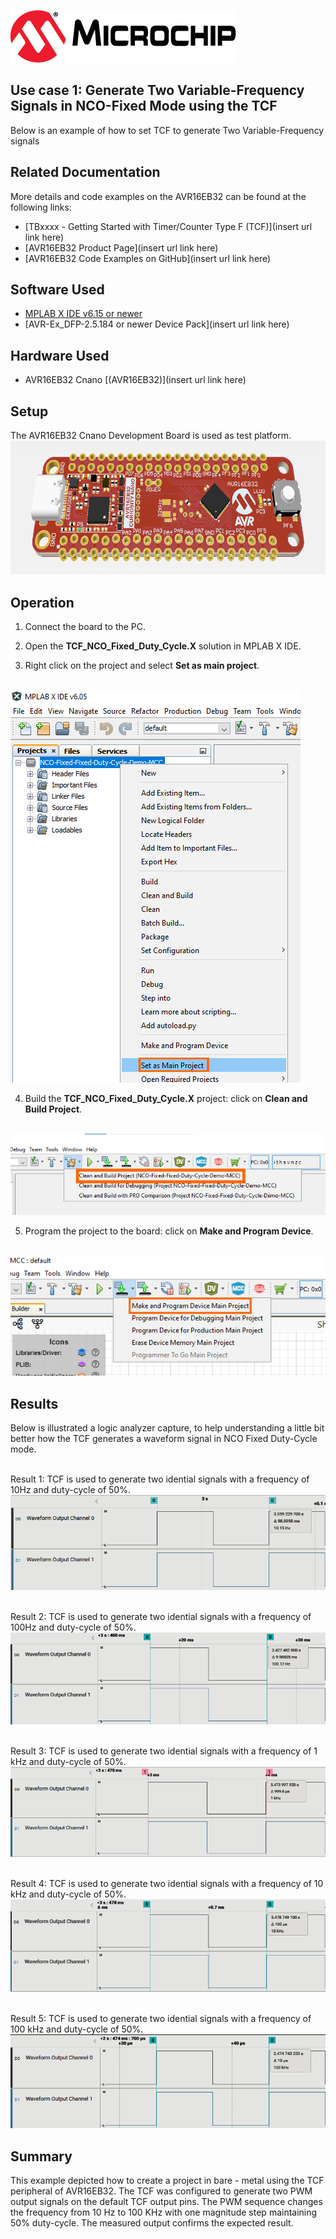[![MCHP](../images/microchip.png)](https://www.microchip.com)

## Use case 1: Generate Two Variable-Frequency Signals in NCO-Fixed Mode using the TCF

Below is an example of how to set TCF to generate Two Variable-Frequency signals

## Related Documentation
More details and code examples on the AVR16EB32 can be found at the following links:
- [TBxxxx - Getting Started with Timer/Counter Type F (TCF)](insert url link here)
- [AVR16EB32 Product Page](insert url link here)
- [AVR16EB32 Code Examples on GitHub](insert url link here)

## Software Used
- [MPLAB X IDE v6.15 or newer](https://www.microchip.com/en-us/tools-resources/develop/mplab-x-ide)
- [AVR-Ex_DFP-2.5.184 or newer Device Pack](insert url link here)

## Hardware Used
- AVR16EB32 Cnano [(AVR16EB32)](insert url link here)

## Setup
The AVR16EB32 Cnano Development Board is used as test platform.
<br><img src="../images/AVR16EB32_Cnano_Board.png">


## Operation
 1. Connect the board to the PC.

 2. Open the  **TCF_NCO_Fixed_Duty_Cycle.X** solution in MPLAB X IDE.

 3. Right click on the project and select **Set as main project**.

<br><img src="../images/setAsMain.png">

 4. Build the  **TCF_NCO_Fixed_Duty_Cycle.X**  project: click on **Clean and Build Project**.

<br><img src="../images/cleanAndBuild.png">

 5. Program the project to the board: click on **Make and Program Device**.

<br><img src="../images/flashProject.png">


## Results

Below is illustrated a logic analyzer capture, to help understanding a little bit better how the TCF generates a waveform signal in NCO Fixed Duty-Cycle mode.

<br>Result 1: TCF is used to generate two idential signals with a frequency of 10Hz and duty-cycle of 50%.
<br><img src="../images/10Hz.png">

<br>Result 2: TCF is used to generate two idential signals with a frequency of 100Hz and duty-cycle of 50%.
<br><img src="../images/100Hz.png">

<br>Result 3: TCF is used to generate two idential signals with a frequency of 1 kHz and duty-cycle of 50%.
<br><img src="../images/1KHz.png">

<br>Result 4: TCF is used to generate two idential signals with a frequency of 10 kHz and duty-cycle of 50%.
<br><img src="../images/10KHz.png">

<br>Result 5: TCF is used to generate two idential signals with a frequency of 100 kHz and duty-cycle of 50%.
<br><img src="../images/100KHz.png">



## Summary

This example depicted how to create a project in bare - metal using the TCF peripheral of AVR16EB32. The TCF was configured to generate two PWM output signals on the default TCF output pins. The PWM sequence changes the frequency from 10 Hz to 100 KHz with one magnitude step maintaining 50% duty-cycle. The measured output confirms the expected result.
